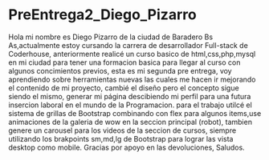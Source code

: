 # PreEntrega2_Diego_Pizarro
Hola mi nombre es Diego Pizarro de la ciudad de Baradero Bs As,actualmente estoy cursando la carrera de desarrollador Full-stack de Coderhouse,
anteriormente realicé un curso basico de html,css,php,mysql en mi ciudad para tener una formacion basica para llegar al curso con algunos concimientos previos,
esta es mi segunda pre entrega, voy aprendiendo sobre herramientas nuevas las cuales me hacen ir mejorando el contenido de mi proyecto,
cambié el diseño pero el concepto sigue siendo el mismo, generar mi página descibiendo mi perfil para una futura insercion laboral en el mundo de la Programacion.
para el trabajo utilcé el sistema de grillas de Bootstrap combinando con flex para algunos items,use animaciones de la galeria de wow en la seccion principal (robot),
tambien genere un carousel para los videos de la seccion de cursos, siempre utilizando los brakpoints sm,md,lg de Bootstrap para lograr las vista desktop como mobile.
Gracias por apoyo en las devoluciones, Saludos.

